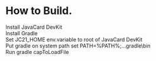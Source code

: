 # How to Build.

Install JavaCard DevKit  
Install Gradle  
Set JC21_HOME env.variable to root of JavaCard DevKit  
Put gradle on system path set PATH=%PATH%;...gradle\bin  
Run gradle capToLoadFile  
